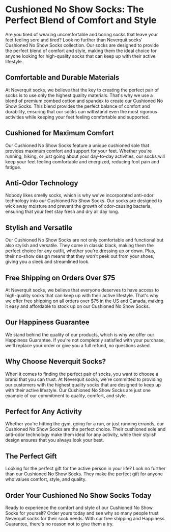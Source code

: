 # Cushioned No Show Socks: The Perfect Blend of Comfort and Style

Are you tired of wearing uncomfortable and boring socks that leave your feet feeling sore and tired? Look no further than Neverquit socks' Cushioned No Show Socks collection. Our socks are designed to provide the perfect blend of comfort and style, making them the ideal choice for anyone looking for high-quality socks that can keep up with their active lifestyle.

## Comfortable and Durable Materials

At Neverquit socks, we believe that the key to creating the perfect pair of socks is to use only the highest quality materials. That's why we use a blend of premium combed cotton and spandex to create our Cushioned No Show Socks. This blend provides the perfect balance of comfort and durability, ensuring that our socks can withstand even the most rigorous activities while keeping your feet feeling comfortable and supported.

## Cushioned for Maximum Comfort

Our Cushioned No Show Socks feature a unique cushioned sole that provides maximum comfort and support for your feet. Whether you're running, hiking, or just going about your day-to-day activities, our socks will keep your feet feeling comfortable and energized, reducing foot pain and fatigue.

## Anti-Odor Technology

Nobody likes smelly socks, which is why we've incorporated anti-odor technology into our Cushioned No Show Socks. Our socks are designed to wick away moisture and prevent the growth of odor-causing bacteria, ensuring that your feet stay fresh and dry all day long.

## Stylish and Versatile

Our Cushioned No Show Socks are not only comfortable and functional but also stylish and versatile. They come in classic black, making them the perfect choice for any outfit, whether you're dressing up or down. Plus, their no-show design means that they won't peek out from your shoes, giving you a sleek and streamlined look.

## Free Shipping on Orders Over $75

At Neverquit socks, we believe that everyone deserves to have access to high-quality socks that can keep up with their active lifestyle. That's why we offer free shipping on all orders over $75 in the US and Canada, making it easy and affordable to stock up on our Cushioned No Show Socks.

## Our Happiness Guarantee

We stand behind the quality of our products, which is why we offer our Happiness Guarantee. If you're not completely satisfied with your purchase, we'll replace your order or give you a full refund, no questions asked.

## Why Choose Neverquit Socks?

When it comes to finding the perfect pair of socks, you want to choose a brand that you can trust. At Neverquit socks, we're committed to providing our customers with the highest quality socks that are designed to keep up with their active lifestyle. Our Cushioned No Show Socks are just one example of our commitment to quality, comfort, and style.

## Perfect for Any Activity

Whether you're hitting the gym, going for a run, or just running errands, our Cushioned No Show Socks are the perfect choice. Their cushioned sole and anti-odor technology make them ideal for any activity, while their stylish design ensures that you always look your best.

## The Perfect Gift

Looking for the perfect gift for the active person in your life? Look no further than our Cushioned No Show Socks. They make the perfect gift for anyone who values comfort, style, and quality.

## Order Your Cushioned No Show Socks Today

Ready to experience the comfort and style of our Cushioned No Show Socks for yourself? Order yours today and see why so many people trust Neverquit socks for their sock needs. With our free shipping and Happiness Guarantee, there's no reason not to give them a try.